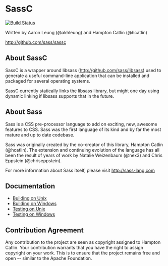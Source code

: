 SassC
=======

[![Build Status](https://secure.travis-ci.org/sass/sassc.png?branch=master)](http://travis-ci.org/sass/sassc)

Written by Aaron Leung (@akhleung) and Hampton Catlin (@hcatlin)

http://github.com/sass/sassc

About SassC
-----------

SassC is a wrapper around libsass (http://github.com/sass/libsass)
used to generate a useful command-line application that can be installed
and packaged for several operating systems.

SassC currently statically links the libsass library, but might one
day using dynamic linking if libsass supports that in the future.

About Sass
----------

Sass is a CSS pre-processor language to add on exciting, new,
awesome features to CSS. Sass was the first language of its kind
and by far the most mature and up to date codebase.

Sass was originally created by the co-creator of this library,
Hampton Catlin (@hcatlin). The extension and continuing evolution
of the language has all been the result of years of work by Natalie
Weizenbaum (@nex3) and Chris Eppstein (@chriseppstein).

For more information about Sass itself, please visit http://sass-lang.com

Documentation
-------------

* [Building on Unix](docs/building/unix-instructions.md)
* [Building on Windows](docs/building/windows-instructions.md)
* [Testing on Unix](docs/testing/unix-instructions.md)
* [Testing on Windows](docs/testing/windows-instructions.md)

Contribution Agreement
----------------------

Any contribution to the project are seen as copyright assigned to Hampton Catlin. Your contribution warrants that you have the right to assign copyright on your work. This is to ensure that the project remains free and open -- similar to the Apache Foundation.
